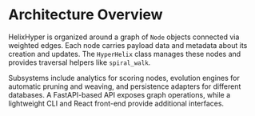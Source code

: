 # Architecture Overview

HelixHyper is organized around a graph of `Node` objects connected via weighted edges. Each node carries payload data and metadata about its creation and updates. The `HyperHelix` class manages these nodes and provides traversal helpers like `spiral_walk`.

Subsystems include analytics for scoring nodes, evolution engines for automatic pruning and weaving, and persistence adapters for different databases. A FastAPI-based API exposes graph operations, while a lightweight CLI and React front-end provide additional interfaces.
